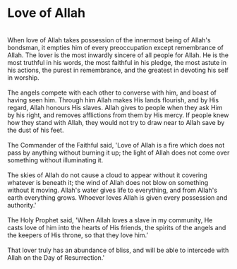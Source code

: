 Love of Allah
=============

   
 When love of Allah takes possession of the innermost being of Allah's
bondsman, it empties him of every preoccupation except remembrance of
Allah. The lover is the most inwardly sincere of all people for Allah.
He is the most truthful in his words, the most faithful in his pledge,
the most astute in his actions, the purest in remembrance, and the
greatest in devoting his self in worship.  
    
 The angels compete with each other to converse with him, and boast of
having seen him. Through him Allah makes His lands flourish, and by His
regard, Allah honours His slaves. Allah gives to people when they ask
Him by his right, and removes afflictions from them by His mercy. If
people knew how they stand with Allah, they would not try to draw near
to Allah save by the dust of his feet.  
    
 The Commander of the Faithful said, 'Love of Allah is a fire which does
not pass by anything without burning it up; the light of Allah does not
come over something without illuminating it.  
    
 The skies of Allah do not cause a cloud to appear without it covering
whatever is beneath it; the wind of Allah does not blow on something
without it moving. Allah's water gives life to everything, and from
Allah's earth everything grows. Whoever loves Allah is given every
possession and authority.'  
    
 The Holy Prophet said, 'When Allah loves a slave in my community, He
casts love of him into the hearts of His friends, the spirits of the
angels and the keepers of His throne, so that they love him.’  
    
 That lover truly has an abundance of bliss, and will be able to
intercede with Allah on the Day of Resurrection.'


